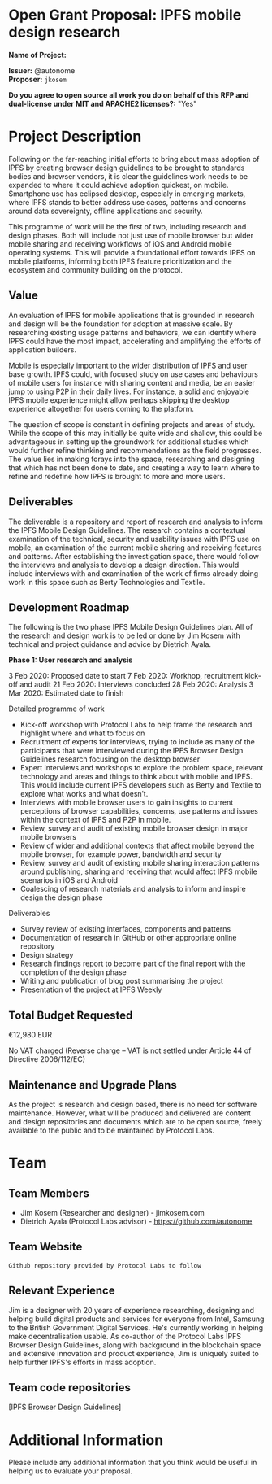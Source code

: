 # Open Grant Proposal: IPFS mobile design research

**Name of Project:**

**Issuer:** @autonome  
**Proposer:** `jkosem`

**Do you agree to open source all work you do on behalf of this RFP and dual-license under MIT and APACHE2 licenses?:** "Yes"

# Project Description

Following on the far-reaching initial efforts to bring about mass adoption of IPFS by creating browser design guidelines to be brought to standards bodies and browser vendors, it is clear the guidelines work needs to be expanded to where it could achieve adoption quickest, on mobile. Smartphone use has eclipsed desktop, especialy in emerging markets, where IPFS stands to better address use cases, patterns and concerns around data sovereignty, offline applications and security.

This programme of work will be the first of two, including research and design phases. Both will include not just use of mobile browser but wider mobile sharing and receiving workflows of iOS and Android mobile operating systems. This will provide a foundational effort towards IPFS on mobile platforms, informing both IPFS feature prioritization and the ecosystem and community building on the protocol.

## Value

An evaluation of IPFS for mobile applications that is grounded in research and design will be the foundation for adoption at massive scale. By researching existing usage patterns and behaviors, we can identify where IPFS could have the most impact, accelerating and amplifying the efforts of application builders.

Mobile is especially important to the wider distribution of IPFS and user base growth. IPFS could, with focused study on use cases and behaviours of mobile users for instance with sharing content and media, be an easier jump to using P2P in their daily lives. For instance, a solid and enjoyable IPFS mobile experience might allow perhaps skipping the desktop experience altogether for users coming to the platform.

The question of scope is constant in defining projects and areas of study. While the scope of this may initially be quite wide and shallow, this could be advantageous in setting up the groundwork for additional studies which would further refine thinking and recommendations as the field progresses. The value lies in making forays into the space, researching and designing that which has not been done to date, and creating a way to learn where to refine and redefine how IPFS is brought to more and more users.

## Deliverables

The deliverable is a repository and report of research and analysis to inform the IPFS Mobile Design Guidelines. The research contains a contextual examination of the technical, security and usability issues with IPFS use on mobile, an examination of the current mobile sharing and receiving features and patterns. After establishing the investigation space, there would follow the interviews and analysis to develop a design direction. This would include interviews with and examination of the work of firms already doing work in this space such as Berty Technologies and Textile.

## Development Roadmap

The following is the two phase IPFS Mobile Design Guidelines plan. All of the research and design work is to be led or done by Jim Kosem with technical and project guidance and advice by Dietrich Ayala.

**Phase 1: User research and analysis**

3 Feb 2020: Proposed date to start
7 Feb 2020: Workhop, recruitment kick-off and audit
21 Feb 2020: Interviews concluded
28 Feb 2020: Analysis
3 Mar 2020: Estimated date to finish

Detailed programme of work

- Kick-off workshop with Protocol Labs to help frame the research and highlight where and what to focus on
- Recruitment of experts for interviews, trying to include as many of the participants that were interviewed during the IPFS Browser Design Guidelines research focusing on the desktop browser
- Expert interviews and workshops to explore the problem space, relevant technology and areas and things to think about with mobile and IPFS. This would include current IPFS developers such as Berty and Textile to explore what works and what doesn’t.
- Interviews with mobile browser users to gain insights to current perceptions of browser capabilities, concerns, use patterns and issues within the context of IPFS and P2P in mobile.
- Review, survey and audit of existing mobile browser design in major mobile browsers
- Review of wider and additional contexts that affect mobile beyond the mobile browser, for example power, bandwidth and security
- Review, survey and audit of existing mobile sharing interaction patterns around publishing, sharing and receiving that would affect IPFS mobile scenarios in iOS and Android
- Coalescing of research materials and analysis to inform and inspire design the design phase

Deliverables

- Survey review of existing interfaces, components and patterns
- Documentation of research in GitHub or other appropriate online repository
- Design strategy
- Research findings report to become part of the final report with the completion of the design phase
- Writing and publication of blog post summarising the project
- Presentation of the project at IPFS Weekly

## Total Budget Requested

€12,980 EUR

No VAT charged (Reverse charge – VAT is not settled under Article 44 of Directive 2006/112/EC)

## Maintenance and Upgrade Plans

As the project is research and design based, there is no need for software maintenance. However, what will be produced and delivered are content and design repositories and documents which are to be open source, freely available to the public and to be maintained by Protocol Labs.

# Team

## Team Members

- Jim Kosem (Researcher and designer) - jimkosem.com
- Dietrich Ayala (Protocol Labs advisor) - https://github.com/autonome

## Team Website

`Github repository provided by Protocol Labs to follow`

## Relevant Experience

Jim is a designer with 20 years of experience researching, designing and helping build digital products and services for everyone from Intel, Samsung to the British Government Digital Services. He's currently working in helping make decentralisation usable. As co-author of the Protocol Labs IPFS Browser Design Guidelines, along with background in the blockchain space and extensive innovation and product experience, Jim is uniquely suited to help further IPFS's efforts in mass adoption.

## Team code repositories

[IPFS Browser Design Guidelines]

# Additional Information

Please include any additional information that you think would be useful in helping us to evaluate your proposal.
